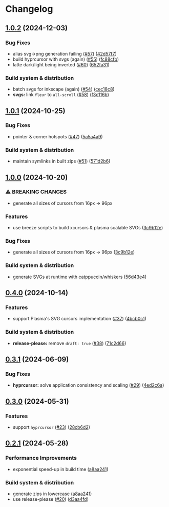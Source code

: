 # Changelog

## [1.0.2](https://github.com/catppuccin/cursors/compare/v1.0.1...v1.0.2) (2024-12-03)


### Bug Fixes

* alias svg-&gt;png generation failing ([#57](https://github.com/catppuccin/cursors/issues/57)) ([42d57f7](https://github.com/catppuccin/cursors/commit/42d57f790c0bac1c9948063fb8b548a67adfe2af))
* build hyprcursor with svgs (again) ([#55](https://github.com/catppuccin/cursors/issues/55)) ([fc88cfb](https://github.com/catppuccin/cursors/commit/fc88cfb1f01d8dc19849d4ccb331e1ade704afa4))
* latte dark/light being inverted ([#60](https://github.com/catppuccin/cursors/issues/60)) ([652fa31](https://github.com/catppuccin/cursors/commit/652fa31e8ef9fcf4c026a41751ceb8ce3977c366))


### Build system & distribution

* batch svgs for inkscape (again) ([#54](https://github.com/catppuccin/cursors/issues/54)) ([cec18c8](https://github.com/catppuccin/cursors/commit/cec18c83ceb51e6aa184af4a666d1e05b1aaf5f8))
* **svgs:** link `fleur` to `all-scroll` ([#58](https://github.com/catppuccin/cursors/issues/58)) ([f3c116b](https://github.com/catppuccin/cursors/commit/f3c116b1fc6a04a25fd22f18746e0de7451b4a3e))

## [1.0.1](https://github.com/catppuccin/cursors/compare/v1.0.0...v1.0.1) (2024-10-25)


### Bug Fixes

* pointer & corner hotspots ([#47](https://github.com/catppuccin/cursors/issues/47)) ([5a5a4a9](https://github.com/catppuccin/cursors/commit/5a5a4a9d5d3159ff51170e2107732f77aff12607))


### Build system & distribution

* maintain symlinks in built zips ([#51](https://github.com/catppuccin/cursors/issues/51)) ([571d2b6](https://github.com/catppuccin/cursors/commit/571d2b6321b47ad3f0646399d77a896d3f990a02))

## [1.0.0](https://github.com/catppuccin/cursors/compare/v0.4.0...v1.0.0) (2024-10-20)


### ⚠ BREAKING CHANGES

* generate all sizes of cursors from 16px -> 96px

### Features

* use breeze scripts to build xcursors & plasma scalable SVGs ([3c9b12e](https://github.com/catppuccin/cursors/commit/3c9b12e9f209689aba221053d8e5d9f6bfa26872))


### Bug Fixes

* generate all sizes of cursors from 16px -&gt; 96px ([3c9b12e](https://github.com/catppuccin/cursors/commit/3c9b12e9f209689aba221053d8e5d9f6bfa26872))


### Build system & distribution

* generate SVGs at runtime with catppuccin/whiskers ([56d43e4](https://github.com/catppuccin/cursors/commit/56d43e48faadbda5d3d2429a720a9b34d81f8175))

## [0.4.0](https://github.com/catppuccin/cursors/compare/v0.3.1...v0.4.0) (2024-10-14)


### Features

* support Plasma's SVG cursors implementation ([#37](https://github.com/catppuccin/cursors/issues/37)) ([4bcb0c1](https://github.com/catppuccin/cursors/commit/4bcb0c163f5240b78627b7d246e24465b388538b))


### Build system & distribution

* **release-please:** remove `draft: true` ([#38](https://github.com/catppuccin/cursors/issues/38)) ([71c2d66](https://github.com/catppuccin/cursors/commit/71c2d66b1d5e4936efbfe726f080062ec003ee04))

## [0.3.1](https://github.com/catppuccin/cursors/compare/v0.3.0...v0.3.1) (2024-06-09)


### Bug Fixes

* **hyprcursor:** solve application consistency and scaling ([#29](https://github.com/catppuccin/cursors/issues/29)) ([4ed2c6a](https://github.com/catppuccin/cursors/commit/4ed2c6a76613825ea59e3edff50818353354a396))

## [0.3.0](https://github.com/catppuccin/cursors/compare/v0.2.1...v0.3.0) (2024-05-31)


### Features

* support `hyprcursor` ([#23](https://github.com/catppuccin/cursors/issues/23)) ([28cb6d2](https://github.com/catppuccin/cursors/commit/28cb6d2a81e7046400eb177f7131b15507468c57))

## [0.2.1](https://github.com/catppuccin/cursors/compare/v0.2.0...v0.2.1) (2024-05-28)


### Performance Improvements

* exponential speed-up in build time ([a8aa241](https://github.com/catppuccin/cursors/commit/a8aa241c085d1b318097f77d1be807a57af45417))


### Build system & distribution

* generate zips in lowercase ([a8aa241](https://github.com/catppuccin/cursors/commit/a8aa241c085d1b318097f77d1be807a57af45417))
* use release-please ([#20](https://github.com/catppuccin/cursors/issues/20)) ([d3aa4fd](https://github.com/catppuccin/cursors/commit/d3aa4fde72e57b5e189bec6ade36ffdbbe32a3d8))
